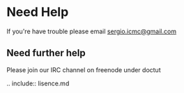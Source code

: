 # Need Help

If you're have trouble please email sergio.icmc@gmail.com

## Need further help

Please join our IRC channel on freenode under doctut

.. include:: lisence.md



